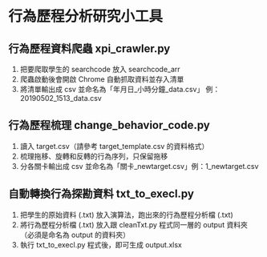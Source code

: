 # 行為歷程分析研究小工具

## 行為歷程資料爬蟲 xpi_crawler.py

1. 把要爬取學生的 searchcode 放入 searchcode_arr
2. 爬蟲啟動後會開啟 Chrome 自動抓取資料並存入清單
3. 將清單輸出成 csv 並命名為「年月日\_小時分鐘\_data.csv」 例：20190502_1513_data.csv

## 行為歷程梳理 change_behavior_code.py

1. 讀入 target.csv（請參考 target_template.csv 的資料格式）
2. 梳理拖移、旋轉和反轉的行為序列，只保留拖移
3. 分各關卡輸出成 csv 並命名為「關卡\_newtarget.csv」例：1_newtarget.csv

## 自動轉換行為探勘資料 txt_to_execl.py

1. 把學生的原始資料 (.txt) 放入演算法，跑出來的行為歷程分析檔 (.txt)
2. 將行為歷程分析檔 (.txt) 放入跟 cleanTxt.py 程式同一層的 output 資料夾（必須是命名為 output 的資料夾）
3. 執行 txt_to_execl.py 程式後，即可生成 output.xlsx
